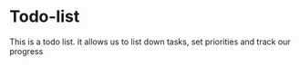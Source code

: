 # Todo-list
This is a todo list. it allows us to list down tasks, set priorities and track our progress
